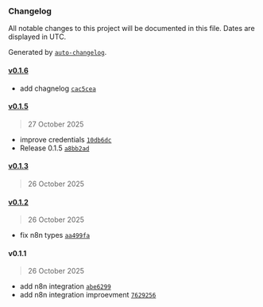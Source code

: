 ### Changelog

All notable changes to this project will be documented in this file. Dates are displayed in UTC.

Generated by [`auto-changelog`](https://github.com/CookPete/auto-changelog).

#### [v0.1.6](https://github.com/peturgeorgievv/n8n-nodes-postfast/compare/v0.1.5...v0.1.6)

- add chagnelog [`cac5cea`](https://github.com/peturgeorgievv/n8n-nodes-postfast/commit/cac5cea1ae47034ad854af1628d3b0c5064098ef)

#### [v0.1.5](https://github.com/peturgeorgievv/n8n-nodes-postfast/compare/v0.1.3...v0.1.5)

> 27 October 2025

- improve credentials [`10db6dc`](https://github.com/peturgeorgievv/n8n-nodes-postfast/commit/10db6dc8626ced0c92912ed004671104006e4851)
- Release 0.1.5 [`a8bb2ad`](https://github.com/peturgeorgievv/n8n-nodes-postfast/commit/a8bb2adce9991ad7a36580358f10ef7f833a3233)

#### [v0.1.3](https://github.com/peturgeorgievv/n8n-nodes-postfast/compare/v0.1.2...v0.1.3)

> 26 October 2025

#### [v0.1.2](https://github.com/peturgeorgievv/n8n-nodes-postfast/compare/v0.1.1...v0.1.2)

> 26 October 2025

- fix n8n types [`aa499fa`](https://github.com/peturgeorgievv/n8n-nodes-postfast/commit/aa499fa55bf38eec3caef307c08aca086927cd50)

#### v0.1.1

> 26 October 2025

- add n8n integration [`abe6299`](https://github.com/peturgeorgievv/n8n-nodes-postfast/commit/abe6299f9d2531482372a896f91cca0ef06fe597)
- add n8n integration improevment [`7629256`](https://github.com/peturgeorgievv/n8n-nodes-postfast/commit/76292567d1a991b7b5ddb3b8a95b8ec14a831028)
